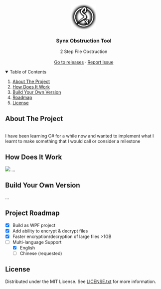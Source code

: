 <div id="top"></div>
<br />
<div align="center">
  <a href="https://github.com/aymynx/2-step-encryption">
    <img src="/2-step-enc/synx.png" alt="Logo" width="80" height="80">
  </a>
  <h3 align="center">Synx Obstruction Tool</h3>
  <p align="center">
    2 Step File Obstruction
    <br />
    <br />
    <a href="https://github.com/aymynx/2-step-encryption/releases">Go to releases</a>
    ·
    <a href="https://github.com/aymynx/2-step-encryption/issues">Report Issue</a>
  </p>
</div>
<details open>
  <summary>Table of Contents</summary>
  <ol>
    <li>
      <a href="#about-the-project">About The Project</a>
    </li>
    <li>
      <a href="#how-does-it-work">How Does It Work</a>
    </li>
    <li>
      <a href="#build-your-own-version">Build Your Own Version</a>
    </li>
    <li>
      <a href="#roadmap">Roadmap</a>
    </li>
    <li>
      <a href="#license">License</a>
    </li>
  </ol>
</details>
<h2>About The Project</h2>
<br />
<a>I have been learning C# for a while now and wanted to implement what I learnt to make something that I would call or consider a milestone</a>
<h2>How Does It Work</h2>
<img src="https://cdn.discordapp.com/attachments/711698809989890049/1032025032869822494/unknown.png"></img>
<a>...</a>
<br />
<h2>Build Your Own Version</h2>
<a>...</a>
<br />
<h2>Project Roadmap</h2>

- [x] Build as WPF project
- [x] Add ability to encrypt & decrypt files
- [x] Faster encryption/decryption of large files >1GB
- [ ] Multi-language Support
    - [x] English
    - [ ] Chinese (requested)
<h2>License</h2>
<p>Distributed under the MIT License. See <a href="https://github.com/aymynx/2-step-encryption/blob/master/LICENSE.txt">LICENSE.txt</a> for more information.</p>
